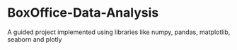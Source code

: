 # BoxOffice-Data-Analysis
A guided project implemented using libraries like numpy, pandas, matplotlib, seaborn and plotly
